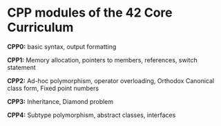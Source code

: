 # CPP modules of the 42 Core Curriculum

<b>CPP0:</b> basic syntax, output formatting  
  
<b>CPP1:</b> Memory allocation, pointers to members, references, switch statement  
  
<b>CPP2:</b> Ad-hoc polymorphism, operator overloading, Orthodox Canonical class form, Fixed point numbers  
  
<b>CPP3:</b> Inheritance, Diamond problem  
  
<b>CPP4:</b> Subtype polymorphism, abstract classes, interfaces  
